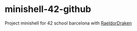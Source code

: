 # minishell-42-github

Project minishell for 42 school barcelona with [RaeldorDraken](https://github.com/RaeldorDraken)
